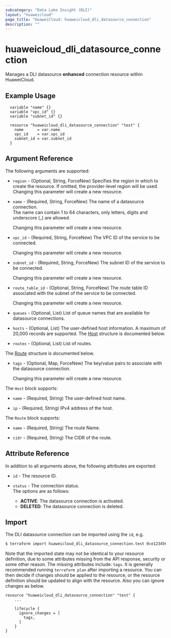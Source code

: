 ```yaml
---
subcategory: "Data Lake Insight (DLI)"
layout: "huaweicloud"
page_title: "HuaweiCloud: huaweicloud_dli_datasource_connection"
description: ""
---
```


# huaweicloud_dli_datasource_connection

Manages a DLI datasource **enhanced** connection resource within HuaweiCloud.  

## Example Usage

```hcl
  variable "name" {}
  variable "vpc_id" {}
  variable "subnet_id" {}

  resource "huaweicloud_dli_datasource_connection" "test" {
    name      = var.name
    vpc_id    = var.vpc_id
    subnet_id = var.subnet_id
  }
```

## Argument Reference

The following arguments are supported:

* `region` - (Optional, String, ForceNew) Specifies the region in which to create the resource.
  If omitted, the provider-level region will be used. Changing this parameter will create a new resource.

* `name` - (Required, String, ForceNew) The name of a datasource connection.  
  The name can contain 1 to 64 characters, only letters, digits and underscore (_) are allowed.

  Changing this parameter will create a new resource.

* `vpc_id` - (Required, String, ForceNew) The VPC ID of the service to be connected.

  Changing this parameter will create a new resource.

* `subnet_id` - (Required, String, ForceNew) The subnet ID of the service to be connected.

  Changing this parameter will create a new resource.

* `route_table_id` - (Optional, String, ForceNew) The route table ID associated with the subnet of the service to be connected.

  Changing this parameter will create a new resource.

* `queues` - (Optional, List) List of queue names that are available for datasource connections.

* `hosts` - (Optional, List) The user-defined host information. A maximum of 20,000 records are supported.
The [Host](#datasourceConnection_Host) structure is documented below.

* `routes` - (Optional, List) List of routes.

The [Route](#datasourceConnection_Route) structure is documented below.

* `tags` - (Optional, Map, ForceNew) The key/value pairs to associate with the datasource connection.

  Changing this parameter will create a new resource.

<a name="datasourceConnection_Host"></a>
The `Host` block supports:

* `name` - (Required, String) The user-defined host name.

* `ip` - (Required, String) IPv4 address of the host.

<a name="datasourceConnection_Route"></a>
The `Route` block supports:

* `name` - (Required, String) The route Name.

* `cidr` - (Required, String) The CIDR of the route.

## Attribute Reference

In addition to all arguments above, the following attributes are exported:

* `id` - The resource ID.

* `status` - The connection status.  
  The options are as follows:
    + **ACTIVE**: The datasource connection is activated.
    + **DELETED**: The datasource connection is deleted.

## Import

The DLI datasource connection can be imported using the `id`, e.g.

```bash
$ terraform import huaweicloud_dli_datasource_connection.test 0ce123456a00f2591fabc00385ff1234
```

Note that the imported state may not be identical to your resource definition, due to some attributes missing from the
API response, security or some other reason. The missing attributes include: `tags`.
It is generally recommended running `terraform plan` after importing a resource.
You can then decide if changes should be applied to the resource, or the resource definition should be updated to
align with the resource. Also you can ignore changes as below.

```hcl
resource "huaweicloud_dli_datasource_connection" "test" {
    ...

    lifecycle {
      ignore_changes = [
        tags,
      ]
    }
}
